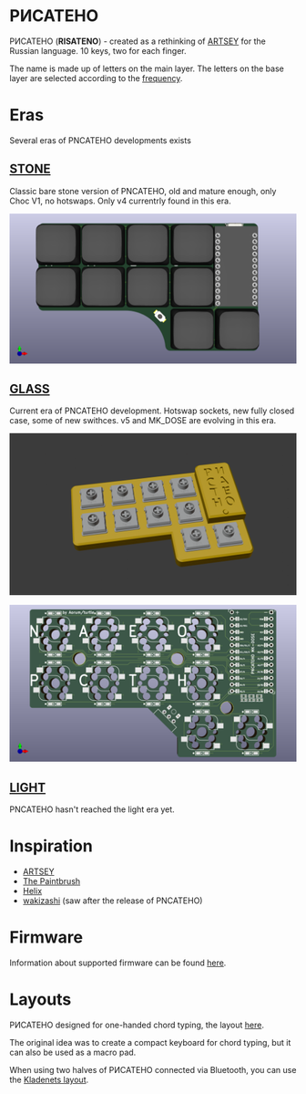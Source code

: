 # РИСАТЕНО

РИСАТЕНО (__RISATENO__) - created as a rethinking of [ARTSEY](https://artsey.io/) for the Russian language. 10 keys, two for each finger.

The name is made up of letters on the main layer. The letters on the base layer are selected according to the [frequency](https://ru.wikipedia.org/wiki/%D0%A7%D0%B0%D1%81%D1%82%D0%BE%D1%82%D0%BD%D0%BE%D1%81%D1%82%D1%8C).

# Eras

Several eras of PNCATEHO developments exists

## [STONE](stone/README.md)

Classic bare stone version of PNCATEHO, old and mature enough, only Choc V1, no hotswaps. Only v4 currentrly found in this era.

![front](stone/pcb/renders/front.png)

## [GLASS](glass/README.md)

Current era of PNCATEHO development. Hotswap sockets, new fully closed case, some of new swithces. v5 and MK_DOSE are evolving in this era.

![allwithcase](glass/pcb/PNCATEHO_v5/renders/assembled-wo-keycaps.png)

![mkdosefront](glass/pcb/PNCATEHO_MK_DOSE/renders/front.png)

## [LIGHT](glass/README.md)

PNCATEHO hasn't reached the light era yet.

# Inspiration

* [ARTSEY](https://artsey.io/)
* [The Paintbrush](https://github.com/artseyio/thepaintbrush)
* [Helix](https://github.com/MakotoKurauchi/helix)
* [wakizashi](https://klava.wiki/hypha/%D0%BA%D0%BB%D0%B0%D0%B2%D0%B8%D0%B0%D1%82%D1%83%D1%80%D1%8B/%D0%B2%D0%B0%D0%BA%D0%B8%D0%B4%D0%B7%D0%B0%D1%81%D0%B8) (saw after the release of PNCATEHO)

# Firmware
Information about supported firmware can be found [here](firmware/README.md).

# Layouts
РИСАТЕНО designed for one-handed chord typing, the layout [here](http://www.keyboard-layout-editor.com/#/gists/019e404b4ab5db93cd75010ad90777a4). 

The original idea was to create a compact keyboard for chord typing, but it can also be used as a macro pad.

When using two halves of РИСАТЕНО connected via Bluetooth, you can use the [Kladenets layout](https://ibnteo.github.io/kladenets/).


